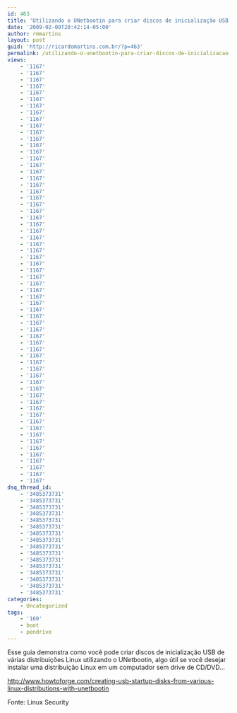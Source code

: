 ```yaml
---
id: 463
title: 'Utilizando o UNetbootin para criar discos de inicialização USB'
date: '2009-02-09T20:42:14-05:00'
author: rmmartins
layout: post
guid: 'http://ricardomartins.com.br/?p=463'
permalink: /utilizando-o-unetbootin-para-criar-discos-de-inicializacao-usb/
views:
    - '1167'
    - '1167'
    - '1167'
    - '1167'
    - '1167'
    - '1167'
    - '1167'
    - '1167'
    - '1167'
    - '1167'
    - '1167'
    - '1167'
    - '1167'
    - '1167'
    - '1167'
    - '1167'
    - '1167'
    - '1167'
    - '1167'
    - '1167'
    - '1167'
    - '1167'
    - '1167'
    - '1167'
    - '1167'
    - '1167'
    - '1167'
    - '1167'
    - '1167'
    - '1167'
    - '1167'
    - '1167'
    - '1167'
    - '1167'
    - '1167'
    - '1167'
    - '1167'
    - '1167'
    - '1167'
    - '1167'
    - '1167'
    - '1167'
    - '1167'
    - '1167'
    - '1167'
    - '1167'
    - '1167'
    - '1167'
    - '1167'
    - '1167'
    - '1167'
    - '1167'
    - '1167'
    - '1167'
    - '1167'
    - '1167'
    - '1167'
    - '1167'
    - '1167'
    - '1167'
    - '1167'
    - '1167'
    - '1167'
    - '1167'
dsq_thread_id:
    - '3485373731'
    - '3485373731'
    - '3485373731'
    - '3485373731'
    - '3485373731'
    - '3485373731'
    - '3485373731'
    - '3485373731'
    - '3485373731'
    - '3485373731'
    - '3485373731'
    - '3485373731'
    - '3485373731'
    - '3485373731'
    - '3485373731'
    - '3485373731'
categories:
    - Uncategorized
tags:
    - '160'
    - boot
    - pendrive
---
```


Esse guia demonstra como você pode criar discos de inicialização USB de várias distribuições Linux utilizando o UNetbootin, algo útil se você desejar instalar uma distribuição Linux em um computador sem drive de CD/DVD…

<http://www.howtoforge.com/creating-usb-startup-disks-from-various-linux-distributions-with-unetbootin>

Fonte: Linux Security
